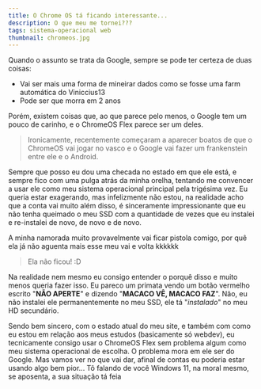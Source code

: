 ```yaml
---
title: O Chrome OS tá ficando interessante...
description: O que meu me tornei???
tags: sistema-operacional web
thumbnail: chromeos.jpg
---
```

Quando o assunto se trata da Google, sempre se pode ter certeza de duas
coisas:

- Vai ser mais uma forma de mineirar dados como se fosse uma farm
  automática do Viniccius13
- Pode ser que morra em 2 anos

Porém, existem coisas que, ao que parece pelo menos, o Google tem um
pouco de carinho, e o ChromeOS Flex parece ser um deles.

> Ironicamente, recentemente começaram a aparecer boatos de que o
> ChromeOS vai jogar no vasco e o Google vai fazer um frankenstein entre
> ele e o Android.

Sempre que posso eu dou uma checada no estado em que ele está, e sempre
fico com uma pulga atrás da minha orelha, tentando me convencer a usar
ele como meu sistema operacional principal pela trigésima vez. Eu queria
estar exagerando, mas infelizmente não estou, na realidade acho que a
conta vai muito além disso, é sinceramente impressionante que eu não
tenha queimado o meu SSD com a quantidade de vezes que eu instalei e
re-instalei de novo, de novo e de novo.

A minha namorada muito provavelmente vai ficar pistola comigo, por quê
ela já não aguenta mais esse meu vai e volta kkkkkk

> Ela não ficou! :D

Na realidade nem mesmo eu consigo entender o porquê disso e muito menos
queria fazer isso. Eu pareco um primata vendo um botão vermelho escrito
\"**NÃO APERTE**\" e dizendo \"**MACACO VÊ, MACACO FAZ**\". Não, eu não
instalei ele permanentemente no meu SSD, ele tá \"*instalado*\" no meu
HD secundário.

Sendo bem sincero, com o estado atual do meu site, e também com como eu
estou em relação aos meus estudos (basicamente só webdev), eu
tecnicamente consigo usar o ChromeOS Flex sem problema algum como meu
sistema operacional de escolha. O problema mora em ele ser do Google.
Mas vamos ver no que vai dar, afinal de contas eu poderia estar usando
algo bem pior... Tô falando de você Windows 11, na moral mesmo, se
aposenta, a sua situação tá feia
